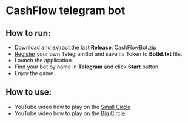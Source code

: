 ﻿# CashFlow telegram bot

## How to run:
- Download and extract the last **Release**: [CashFlowBot.zip](https://github.com/varajan/CashFlow/releases/download/v1.0.1/CashFlowBot.zip)
- [Register](https://t.me/BotFather) your own TelegramBot and save its Token to **BotId.txt** file.
- Launch the application.
- Find your bot by name in **Telegram** and click **Start** button.
- Enjoy the game.

## How to use:
- YouTube video how to play on the [Small Circle](https://youtu.be/Yl0fOZ6zank?si=YTxf2SxO8ZKtcojL)
- YouTube video how to play on the [Big Circle](https://www.youtube.com/shorts/qhnbOKvkbIg)

